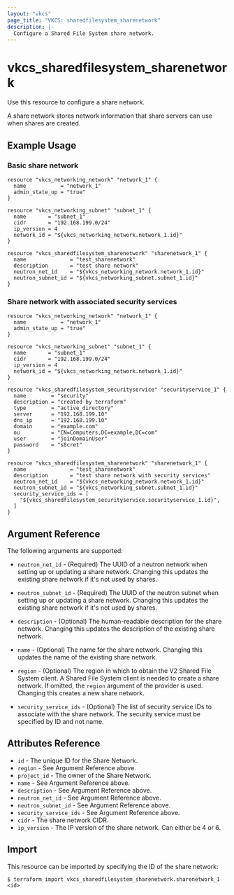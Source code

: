 ```yaml
---
layout: "vkcs"
page_title: "VKCS: sharedfilesystem_sharenetwork"
description: |-
  Configure a Shared File System share network.
---
```


# vkcs\_sharedfilesystem\_sharenetwork

Use this resource to configure a share network.

A share network stores network information that share servers can use when shares are created.

## Example Usage

### Basic share network

```hcl
resource "vkcs_networking_network" "network_1" {
  name           = "network_1"
  admin_state_up = "true"
}

resource "vkcs_networking_subnet" "subnet_1" {
  name       = "subnet_1"
  cidr       = "192.168.199.0/24"
  ip_version = 4
  network_id = "${vkcs_networking_network.network_1.id}"
}

resource "vkcs_sharedfilesystem_sharenetwork" "sharenetwork_1" {
  name              = "test_sharenetwork"
  description       = "test share network"
  neutron_net_id    = "${vkcs_networking_network.network_1.id}"
  neutron_subnet_id = "${vkcs_networking_subnet.subnet_1.id}"
}
```

### Share network with associated security services

```hcl
resource "vkcs_networking_network" "network_1" {
  name           = "network_1"
  admin_state_up = "true"
}

resource "vkcs_networking_subnet" "subnet_1" {
  name       = "subnet_1"
  cidr       = "192.168.199.0/24"
  ip_version = 4
  network_id = "${vkcs_networking_network.network_1.id}"
}

resource "vkcs_sharedfilesystem_securityservice" "securityservice_1" {
  name        = "security"
  description = "created by terraform"
  type        = "active_directory"
  server      = "192.168.199.10"
  dns_ip      = "192.168.199.10"
  domain      = "example.com"
  ou          = "CN=Computers,DC=example,DC=com"
  user        = "joinDomainUser"
  password    = "s8cret"
}

resource "vkcs_sharedfilesystem_sharenetwork" "sharenetwork_1" {
  name              = "test_sharenetwork"
  description       = "test share network with security services"
  neutron_net_id    = "${vkcs_networking_network.network_1.id}"
  neutron_subnet_id = "${vkcs_networking_subnet.subnet_1.id}"
  security_service_ids = [
	"${vkcs_sharedfilesystem_securityservice.securityservice_1.id}",
  ]
}
```

## Argument Reference

The following arguments are supported:

* `neutron_net_id` - (Required) The UUID of a neutron network when setting up or updating
	a share network. Changing this updates the existing share network if it's not used by shares.

* `neutron_subnet_id` - (Required) The UUID of the neutron subnet when setting up or
	updating a share network. Changing this updates the existing share network if it's not used by shares.

* `description` - (Optional) The human-readable description for the share network.
	Changing this updates the description of the existing share network.

* `name` - (Optional) The name for the share network. Changing this updates the name of the existing share network.

* `region` - (Optional) The region in which to obtain the V2 Shared File System client.
	A Shared File System client is needed to create a share network. If omitted, the
	`region` argument of the provider is used. Changing this creates a new share network.

* `security_service_ids` - (Optional) The list of security service IDs to associate with
	the share network. The security service must be specified by ID and not name.

## Attributes Reference

* `id` - The unique ID for the Share Network.
* `region` - See Argument Reference above.
* `project_id` - The owner of the Share Network.
* `name` - See Argument Reference above.
* `description` - See Argument Reference above.
* `neutron_net_id` - See Argument Reference above.
* `neutron_subnet_id` - See Argument Reference above.
* `security_service_ids` - See Argument Reference above.
* `cidr` - The share network CIDR.
* `ip_version` - The IP version of the share network. Can either be 4 or 6.

## Import

This resource can be imported by specifying the ID of the share network:

```
$ terraform import vkcs_sharedfilesystem_sharenetwork.sharenetwork_1 <id>
```
